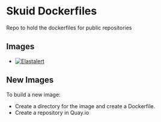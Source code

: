 # Skuid Dockerfiles

Repo to hold the dockerfiles for public repositories

## Images

- [![Elastalert](https://quay.io/repository/skuid/elastalert/status "Elastalert")](https://quay.io/repository/skuid/elastalert)

## New Images

To build a new image:

- Create a directory for the image and create a Dockerfile.
- Create a repository in Quay.io

